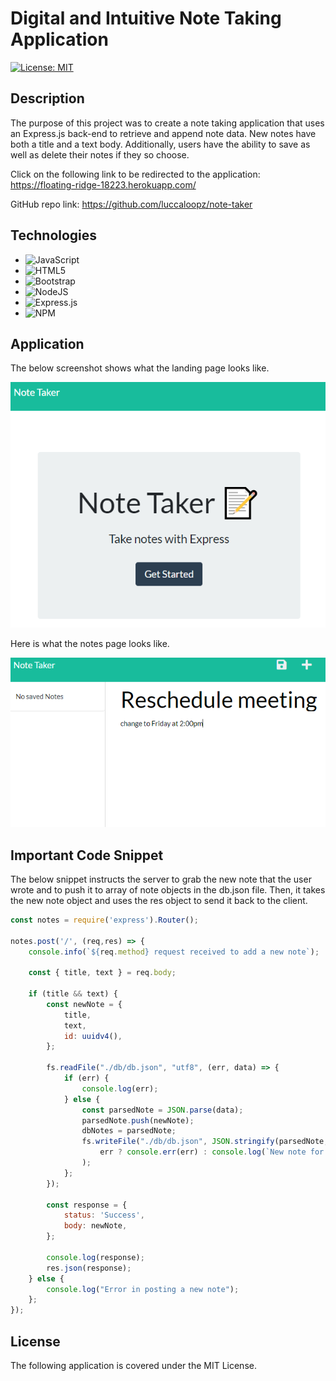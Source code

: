 # Digital and Intuitive Note Taking Application

[![License: MIT](https://img.shields.io/badge/License-MIT-green.svg)](https://opensource.org/licenses/MIT)

## **Description**

The purpose of this project was to create a note taking application that uses an Express.js back-end to retrieve and append note data. New notes have both a title and a text body. Additionally, users have the ability to save as well as delete their notes if they so choose.

Click on the following link to be redirected to the application: https://floating-ridge-18223.herokuapp.com/

GitHub repo link: https://github.com/luccaloopz/note-taker

## **Technologies**

* ![JavaScript](https://img.shields.io/badge/javascript-%23323330.svg?style=for-the-badge&logo=javascript&logoColor=%23F7DF1E)
* ![HTML5](https://img.shields.io/badge/html5-%23E34F26.svg?style=for-the-badge&logo=html5&logoColor=white)
* ![Bootstrap](https://img.shields.io/badge/bootstrap-%23563D7C.svg?style=for-the-badge&logo=bootstrap&logoColor=white)
* ![NodeJS](https://img.shields.io/badge/node.js-6DA55F?style=for-the-badge&logo=node.js&logoColor=white)
* ![Express.js](https://img.shields.io/badge/express.js-%23404d59.svg?style=for-the-badge&logo=express&logoColor=%2361DAFB)
* ![NPM](https://img.shields.io/badge/NPM-%23000000.svg?style=for-the-badge&logo=npm&logoColor=white)

## **Application**

The below screenshot shows what the landing page looks like.

![screenshot](./Assets/landing-page.PNG "Landing Page")

Here is what the notes page looks like.

![screenshot](./Assets/notes-page.PNG "Notes Page")

## **Important Code Snippet**

The below snippet instructs the server to grab the new note that the user wrote and to push it to array of note objects in the db.json file. Then, it takes the new note object and uses the res object to send it back to the client.

```JavaScript
const notes = require('express').Router();

notes.post('/', (req,res) => {
    console.info(`${req.method} request received to add a new note`);

    const { title, text } = req.body;

    if (title && text) {
        const newNote = {
            title,
            text,
            id: uuidv4(),
        };

        fs.readFile("./db/db.json", "utf8", (err, data) => {
            if (err) {
                console.log(err);
            } else {
                const parsedNote = JSON.parse(data);
                parsedNote.push(newNote);
                dbNotes = parsedNote;
                fs.writeFile("./db/db.json", JSON.stringify(parsedNote, null, 4), (err) => 
                    err ? console.err(err) : console.log(`New note for ${newNote.title} has been written to the JSON file`)
                );
            };
        });

        const response = {
            status: 'Success',
            body: newNote,
        };

        console.log(response);
        res.json(response);
    } else {
        console.log("Error in posting a new note");
    };
});
```

## **License**
The following application is covered under the MIT License.